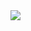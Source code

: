 <img align="right" src="https://git.clp.kr/anbschool/2nd/tech-a/-/blob/main/Tech_A_git_flow_strategy.png?ref_type=heads"/>